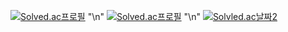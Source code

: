 [![Solved.ac프로필](http://mazassumnida.wtf/api/mini/generate_badge?boj=deom)](https://solved.ac/profile/deom)
"\n"
[![Solved.ac프로필](http://mazassumnida.wtf/api/v2/generate_badge?boj=deom)](https://solved.ac/profile/deom)
"\n"
[![Solvled.ac날짜2](https://mazandi.herokuapp.com/api?handle=deom&theme=cold)](https://solved.ac/profile/deom)

